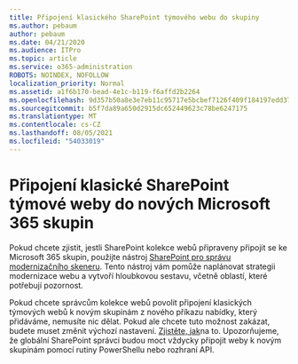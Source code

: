 ```yaml
---
title: Připojení klasického SharePoint týmového webu do skupiny
ms.author: pebaum
author: pebaum
ms.date: 04/21/2020
ms.audience: ITPro
ms.topic: article
ms.service: o365-administration
ROBOTS: NOINDEX, NOFOLLOW
localization_priority: Normal
ms.assetid: a1f6b170-bead-4e1c-b119-f6affd2b2264
ms.openlocfilehash: 9d357b50a8e3e7eb11c95717e5bcbef7126f409f184197edd3705c3039241bbe
ms.sourcegitcommit: b5f7da89a650d2915dc652449623c78be6247175
ms.translationtype: MT
ms.contentlocale: cs-CZ
ms.lasthandoff: 08/05/2021
ms.locfileid: "54033019"
---
```

# <a name="connect-classic-sharepoint-team-sites-to-new-microsoft-365-groups"></a>Připojení klasické SharePoint týmové weby do nových Microsoft 365 skupin

Pokud chcete zjistit, jestli SharePoint kolekce webů připraveny připojit se ke Microsoft 365 skupin, použijte nástroj [SharePoint pro správu modernizačního skeneru](https://go.microsoft.com/fwlink/?linkid=873066). Tento nástroj vám pomůže naplánovat strategii modernizace webu a vytvoří hloubkovou sestavu, včetně oblastí, které potřebují pozornost.
  
Pokud chcete správcům kolekce webů povolit připojení klasických týmových webů k novým skupinám z nového příkazu nabídky, který přidáváme, nemusíte nic dělat. Pokud ale chcete tuto možnost zakázat, budete muset změnit výchozí nastavení. [Zjistěte, jak](https://go.microsoft.com/fwlink/?linkid=2004316)na to. Upozorňujeme, že globální SharePoint správci budou moct vždycky připojit weby k novým skupinám pomocí rutiny PowerShellu nebo rozhraní API.
  

